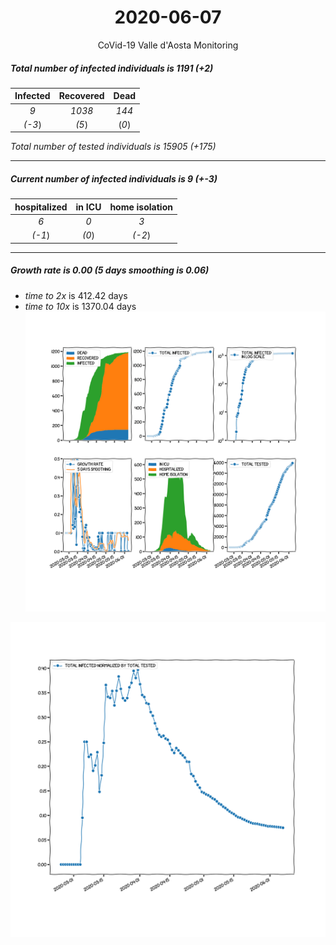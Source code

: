 <div align='center'>

# 2020-06-07
CoVid-19 Valle d'Aosta Monitoring
</div>

##### Total number of infected individuals is 1191 (+2)
Infected | Recovered | Dead
:---: | :---: | :---:
*9* | *1038* | *144*
*(-3*) | *(5*) | (*0*)

*Total number of tested individuals is 15905 (+175)*
***
##### Current number of infected individuals is 9 (+-3)
hospitalized | in ICU | home isolation
:---: | :---: | :---:
*6* |*0* |*3*
*(-1*) |*(0*) |*(-2*)
***
##### Growth rate is 0.00 (5 days smoothing is 0.06)
- *time to 2x* is 412.42 days
- *time to 10x* is 1370.04 days
![stats][stats]

![infected_normalized][infected_normalized]

[stats]: stats_Valled'Aosta.png
[infected_normalized]: infected_normalized_Valled'Aosta.png
